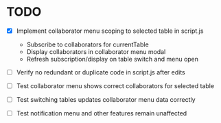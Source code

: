 # TODO

- [x] Implement collaborator menu scoping to selected table in script.js
  - Subscribe to collaborators for currentTable
  - Display collaborators in collaborator menu modal
  - Refresh subscription/display on table switch and menu open

- [ ] Verify no redundant or duplicate code in script.js after edits
- [ ] Test collaborator menu shows correct collaborators for selected table
- [ ] Test switching tables updates collaborator menu data correctly
- [ ] Test notification menu and other features remain unaffected
